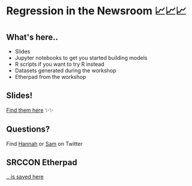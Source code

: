 # Regression in the Newsroom 📈📈📈

## What's here..
* Slides
* Jupyter notebooks to get you started building models
* R scripts if you want to try R instead
* Datasets generated during the workshop
* Etherpad from the workshop

## Slides!
[Find them here](https://docs.google.com/presentation/d/1RWYeoFv5LS1P5BHdUedEeDZkLYRMv5X-WTEk3DZPaOw/edit?usp=sharing) ✨✨

## Questions?

Find [Hannah](https://twitter.com/hannahfresques) or [Sam](http://www.twitter.com/spetulla) on Twitter

## SRCCON Etherpad

[.. is saved here](https://etherpad.opennews.org/p/SRCCON2018-stats-newsroom)
